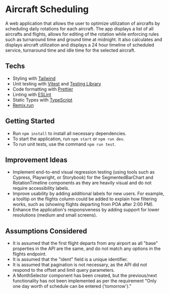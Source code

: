 # Aircraft Scheduling

A web application that allows the user to optimize utilization of aircrafts by scheduling daily rotations for each aircraft. The app displays a list of all aircrafts and flights, allows for editing of the rotation while enforcing rules such as turnaround time and ground time at midnight. It also calculates and displays aircraft utilization and displays a 24 hour timeline of scheduled service, turnaround time and idle time for the selected aircraft.

## Techs
- Styling with [Tailwind](https://tailwindcss.com/)
- Unit testing with [Vitest](https://vitest.dev) and [Testing Library](https://testing-library.com)
- Code formatting with [Prettier](https://prettier.io)
- Linting with [ESLint](https://eslint.org)
- Static Types with [TypeScript](https://typescriptlang.org)
- [Remix.run](https://remix.run/)

## Getting Started
- Run `npm install` to install all necessary dependencies.
- To start the application, run `npm start` or `npm run dev`.
- To run unit tests, use the command `npm run test`.

## Improvement Ideas
- Implement end-to-end visual regression testing (using tools such as Cypress, Playwright, or Storybook) for the SegmentedBarChart and RotationTimeline components as they are heavily visual and do not require accessibility labels.
- Improve usability by adding additional labels for new users. For example, a tooltip on the flights column could be added to explain how filtering works, such as (showing flights departing from POA after 2:00 PM).
- Enhance the application's responsiveness by adding support for lower resolutions (medium and small screens).

## Assumptions Considered
- It is assumed that the first flight departs from any airport as all "base" properties in the API are the same, and do not match any options in the flights endpoint.
- It is assumed that the "ident" field is a unique identifier.
- It is assumed that pagination is not necessary, as the API did not respond to the offset and limit query parameters.
- A MonthSelector component has been created, but the previous/next functionality has not been implemented as per the requirement "Only one day worth of schedule can be entered ('tomorrow')."




